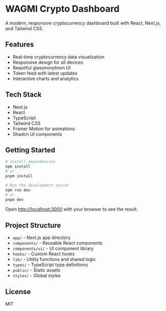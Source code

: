 # WAGMI Crypto Dashboard

A modern, responsive cryptocurrency dashboard built with React, Next.js, and Tailwind CSS.

## Features

- Real-time cryptocurrency data visualization
- Responsive design for all devices
- Beautiful glassmorphism UI
- Token feed with latest updates
- Interactive charts and analytics

## Tech Stack

- Next.js
- React
- TypeScript
- Tailwind CSS
- Framer Motion for animations
- Shadcn UI components

## Getting Started

```bash
# Install dependencies
npm install
# or
pnpm install

# Run the development server
npm run dev
# or
pnpm dev
```

Open [http://localhost:3000](http://localhost:3000) with your browser to see the result.

## Project Structure

- `app/` - Next.js app directory
- `components/` - Reusable React components
- `components/ui/` - UI component library
- `hooks/` - Custom React hooks
- `lib/` - Utility functions and shared logic
- `types/` - TypeScript type definitions
- `public/` - Static assets
- `styles/` - Global styles

## License

MIT 